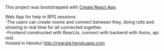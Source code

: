 This project was bootstrapped with [Create React App](https://github.com/facebook/create-react-app).

Web App for help in RPG sessions.<br />
-The users can create rooms and connect between they, doing rolls and showing in real time for all connected together.<br />
-Frontend constructed with ReactJs, connect with backend with Axios, api rest.<br />
Hosted in Heroku! http://rpgraid.herokuapp.com
